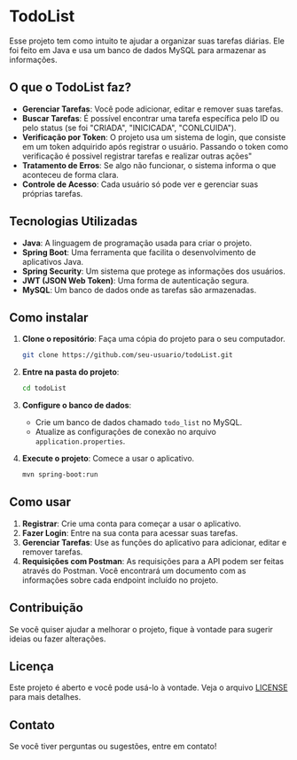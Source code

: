 # TodoList

Esse projeto tem como intuito te ajudar a organizar suas tarefas diárias. Ele foi feito em Java e usa um banco de dados MySQL para armazenar as informações.

## O que o TodoList faz?

- **Gerenciar Tarefas**: Você pode adicionar, editar e remover suas tarefas.
- **Buscar Tarefas**: É possível encontrar uma tarefa específica pelo ID ou pelo status (se foi "CRIADA", "INICICADA", "CONLCUIDA").
- **Verificação por Token**: O projeto usa um sistema de login, que consiste em um token adquirido após registrar o usuário. Passando o token como verificação é possivel registrar tarefas e realizar outras ações"
- **Tratamento de Erros**: Se algo não funcionar, o sistema informa o que aconteceu de forma clara.
- **Controle de Acesso**: Cada usuário só pode ver e gerenciar suas próprias tarefas.

## Tecnologias Utilizadas

- **Java**: A linguagem de programação usada para criar o projeto.
- **Spring Boot**: Uma ferramenta que facilita o desenvolvimento de aplicativos Java.
- **Spring Security**: Um sistema que protege as informações dos usuários.
- **JWT (JSON Web Token)**: Uma forma de autenticação segura.
- **MySQL**: Um banco de dados onde as tarefas são armazenadas.

## Como instalar

1. **Clone o repositório**: Faça uma cópia do projeto para o seu computador.
   ```bash
   git clone https://github.com/seu-usuario/todoList.git
   ```

2. **Entre na pasta do projeto**:
   ```bash
   cd todoList
   ```

3. **Configure o banco de dados**:
   - Crie um banco de dados chamado `todo_list` no MySQL.
   - Atualize as configurações de conexão no arquivo `application.properties`.

4. **Execute o projeto**: Comece a usar o aplicativo.
   ```bash
   mvn spring-boot:run
   ```

## Como usar

1. **Registrar**: Crie uma conta para começar a usar o aplicativo.
2. **Fazer Login**: Entre na sua conta para acessar suas tarefas.
3. **Gerenciar Tarefas**: Use as funções do aplicativo para adicionar, editar e remover tarefas.
4. **Requisições com Postman**: As requisições para a API podem ser feitas através do Postman. Você encontrará um documento com as informações sobre cada endpoint incluído no projeto.

## Contribuição

Se você quiser ajudar a melhorar o projeto, fique à vontade para sugerir ideias ou fazer alterações.

## Licença

Este projeto é aberto e você pode usá-lo à vontade. Veja o arquivo [LICENSE](LICENSE) para mais detalhes.

## Contato

Se você tiver perguntas ou sugestões, entre em contato!
